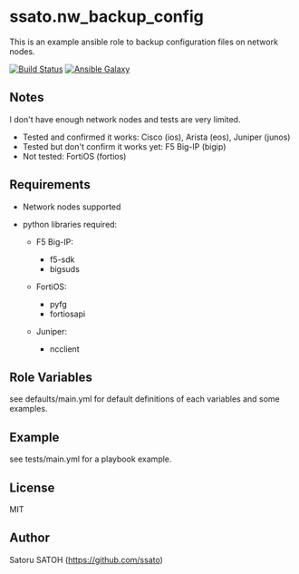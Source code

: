 # ssato.nw_backup_config

This is an example ansible role to backup configuration files on network nodes.

<!--
How to get the role ID:
ansible-galaxy info ssato.generate_kickstart | sed -nr "s/[[:blank:]]+id: ([[:digit:]]+)/\1/p"
-->
[![Build Status](https://img.shields.io/travis/ssato/ansible-role-nw-backup-config.png)](https://travis-ci.org/ssato/ansible-role-nw-backup-config) [![Ansible Galaxy](https://img.shields.io/ansible/role/43970.svg)](https://galaxy.ansible.com/ssato/nw_backup_config)

## Notes

I don't have enough network nodes and tests are very limited.

- Tested and confirmed it works: Cisco (ios), Arista (eos), Juniper (junos)
- Tested but don't confirm it works yet: F5 Big-IP (bigip)
- Not tested: FortiOS (fortios)

## Requirements

- Network nodes supported
- python libraries required:

  - F5 Big-IP:

    - f5-sdk
    - bigsuds

  - FortiOS:

    - pyfg
    - fortiosapi

  - Juniper:

    - ncclient

## Role Variables

see defaults/main.yml for default definitions of each variables and some examples.

## Example

see tests/main.yml for a playbook example.

## License

MIT

## Author

Satoru SATOH (<https://github.com/ssato>)

<!-- vim:sw=2:ts=2:et:
-->
